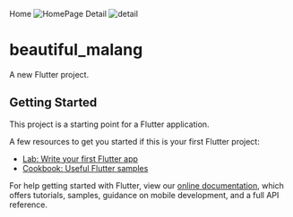 Home
![HomePage](https://user-images.githubusercontent.com/56910391/113904213-68c58b80-9804-11eb-828f-214c9d02f257.PNG)
Detail
![detail](https://user-images.githubusercontent.com/56910391/113904227-6d8a3f80-9804-11eb-9bae-50ce89ddcc96.PNG)

# beautiful_malang

A new Flutter project.

## Getting Started

This project is a starting point for a Flutter application.

A few resources to get you started if this is your first Flutter project:

- [Lab: Write your first Flutter app](https://flutter.dev/docs/get-started/codelab)
- [Cookbook: Useful Flutter samples](https://flutter.dev/docs/cookbook)

For help getting started with Flutter, view our
[online documentation](https://flutter.dev/docs), which offers tutorials,
samples, guidance on mobile development, and a full API reference.
